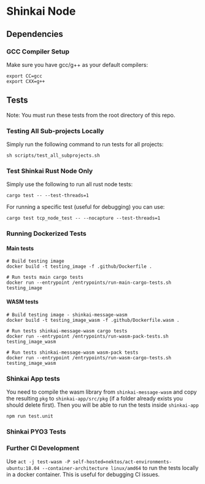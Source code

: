 # Shinkai Node

## Dependencies

### GCC Compiler Setup

Make sure you have gcc/g++ as your default compilers:

```
export CC=gcc
export CXX=g++
```

## Tests

Note: You must run these tests from the root directory of this repo.

### Testing All Sub-projects Locally

Simply run the following command to run tests for all projects:

```
sh scripts/test_all_subprojects.sh
```

### Test Shinkai Rust Node Only

Simply use the following to run all rust node tests:

```
cargo test -- --test-threads=1
```

For running a specific test (useful for debugging) you can use:

```
cargo test tcp_node_test -- --nocapture --test-threads=1
```

### Running Dockerized Tests

#### Main tests

```
# Build testing image
docker build -t testing_image -f .github/Dockerfile .

# Run tests main cargo tests
docker run --entrypoint /entrypoints/run-main-cargo-tests.sh testing_image
```

#### WASM tests

```
# Build testing image - shinkai-message-wasm
docker build -t testing_image_wasm -f .github/Dockerfile.wasm .

# Run tests shinkai-message-wasm cargo tests
docker run --entrypoint /entrypoints/run-wasm-pack-tests.sh testing_image_wasm

# Run tests shinkai-message-wasm wasm-pack tests
docker run --entrypoint /entrypoints/run-wasm-cargo-tests.sh testing_image_wasm
```

### Shinkai App tests

You need to compile the wasm library from `shinkai-message-wasm` and copy the resulting `pkg` to `shinkai-app/src/pkg` (if a folder already exists you should delete first). Then you will be able to run the tests inside `shinkai-app`

```
npm run test.unit
```

### Shinkai PYO3 Tests

### Further CI Development

Use `act -j test-wasm -P self-hosted=nektos/act-environments-ubuntu:18.04 --container-architecture linux/amd64` to run the tests locally in a docker container. This is useful for debugging CI issues.
